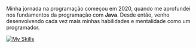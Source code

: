 Minha jornada na programação começou em 2020, quando me aprofundei nos fundamentos da programação com **Java**. Desde então, venho desenvolvendo cada vez mais minhas habilidades e mentalidade como um programador.

[![My Skills](https://skillicons.dev/icons?i=java,spring,maven,nodejs,typescript,react,sequelize,prisma,mysql,postgres,mongodb,docker)](https://skillicons.dev)
